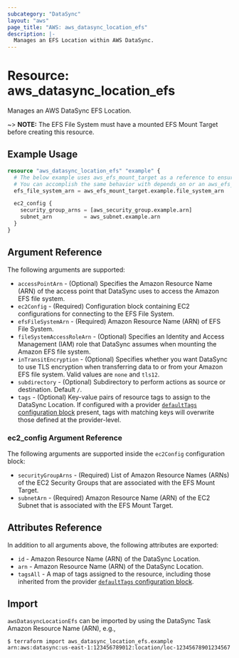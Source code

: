 ```yaml
---
subcategory: "DataSync"
layout: "aws"
page_title: "AWS: aws_datasync_location_efs"
description: |-
  Manages an EFS Location within AWS DataSync.
---
```


# Resource: aws_datasync_location_efs

Manages an AWS DataSync EFS Location.

~> **NOTE:** The EFS File System must have a mounted EFS Mount Target before creating this resource.

## Example Usage

```terraform
resource "aws_datasync_location_efs" "example" {
  # The below example uses aws_efs_mount_target as a reference to ensure a mount target already exists when resource creation occurs.
  # You can accomplish the same behavior with depends_on or an aws_efs_mount_target data source reference.
  efs_file_system_arn = aws_efs_mount_target.example.file_system_arn

  ec2_config {
    security_group_arns = [aws_security_group.example.arn]
    subnet_arn          = aws_subnet.example.arn
  }
}
```

## Argument Reference

The following arguments are supported:

* `accessPointArn` - (Optional) Specifies the Amazon Resource Name (ARN) of the access point that DataSync uses to access the Amazon EFS file system.
* `ec2Config` - (Required) Configuration block containing EC2 configurations for connecting to the EFS File System.
* `efsFileSystemArn` - (Required) Amazon Resource Name (ARN) of EFS File System.
* `fileSystemAccessRoleArn` - (Optional)  Specifies an Identity and Access Management (IAM) role that DataSync assumes when mounting the Amazon EFS file system.
* `inTransitEncryption` - (Optional) Specifies whether you want DataSync to use TLS encryption when transferring data to or from your Amazon EFS file system. Valid values are `none` and `tls12`.
* `subdirectory` - (Optional) Subdirectory to perform actions as source or destination. Default `/`.
* `tags` - (Optional) Key-value pairs of resource tags to assign to the DataSync Location. If configured with a provider [`defaultTags` configuration block](https://registry.terraform.io/providers/hashicorp/aws/latest/docs#default_tags-configuration-block) present, tags with matching keys will overwrite those defined at the provider-level.

### ec2_config Argument Reference

The following arguments are supported inside the `ec2Config` configuration block:

* `securityGroupArns` - (Required) List of Amazon Resource Names (ARNs) of the EC2 Security Groups that are associated with the EFS Mount Target.
* `subnetArn` - (Required) Amazon Resource Name (ARN) of the EC2 Subnet that is associated with the EFS Mount Target.

## Attributes Reference

In addition to all arguments above, the following attributes are exported:

* `id` - Amazon Resource Name (ARN) of the DataSync Location.
* `arn` - Amazon Resource Name (ARN) of the DataSync Location.
* `tagsAll` - A map of tags assigned to the resource, including those inherited from the provider [`defaultTags` configuration block](https://registry.terraform.io/providers/hashicorp/aws/latest/docs#default_tags-configuration-block).

## Import

`awsDatasyncLocationEfs` can be imported by using the DataSync Task Amazon Resource Name (ARN), e.g.,

```
$ terraform import aws_datasync_location_efs.example arn:aws:datasync:us-east-1:123456789012:location/loc-12345678901234567
```

<!-- cache-key: cdktf-0.17.0-pre.15 input-dae4cbb3923f9655f523d9d3613518dfa6c491bcdeab157ea100b93ebf3596a5 -->